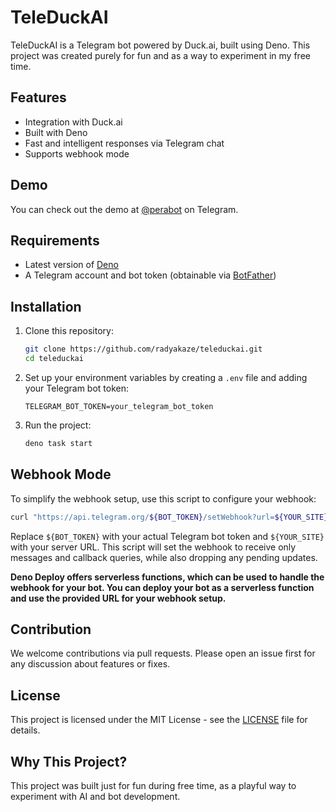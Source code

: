# TeleDuckAI

TeleDuckAI is a Telegram bot powered by Duck.ai, built using Deno. This project was created purely for fun and as a way to experiment in my free time.

## Features

- Integration with Duck.ai
- Built with Deno
- Fast and intelligent responses via Telegram chat
- Supports webhook mode

## Demo

You can check out the demo at [@perabot](https://t.me/Perabot) on Telegram.


## Requirements

- Latest version of [Deno](https://deno.land/)
- A Telegram account and bot token (obtainable via [BotFather](https://t.me/BotFather))

## Installation

1. Clone this repository:

   ```bash
   git clone https://github.com/radyakaze/teleduckai.git
   cd teleduckai
   ```

2. Set up your environment variables by creating a `.env` file and adding your Telegram bot token:

   ```env
   TELEGRAM_BOT_TOKEN=your_telegram_bot_token
   ```

3. Run the project:

   ```bash
   deno task start
   ```

## Webhook Mode

To simplify the webhook setup, use this script to configure your webhook:

```bash
curl "https://api.telegram.org/${BOT_TOKEN}/setWebhook?url=${YOUR_SITE}/${BOT_TOKEN}&allowed_updates[]=message&allowed_updates[]=callback_query&drop_pending_updates=true"
```

Replace `${BOT_TOKEN}` with your actual Telegram bot token and `${YOUR_SITE}` with your server URL. This script will set the webhook to receive only messages and callback queries, while also dropping any pending updates.

__Deno Deploy offers serverless functions, which can be used to handle the webhook for your bot. You can deploy your bot as a serverless function and use the provided URL for your webhook setup.__

## Contribution

We welcome contributions via pull requests. Please open an issue first for any discussion about features or fixes.

## License

This project is licensed under the MIT License - see the [LICENSE](LICENSE) file for details.

## Why This Project?

This project was built just for fun during free time, as a playful way to experiment with AI and bot development.
